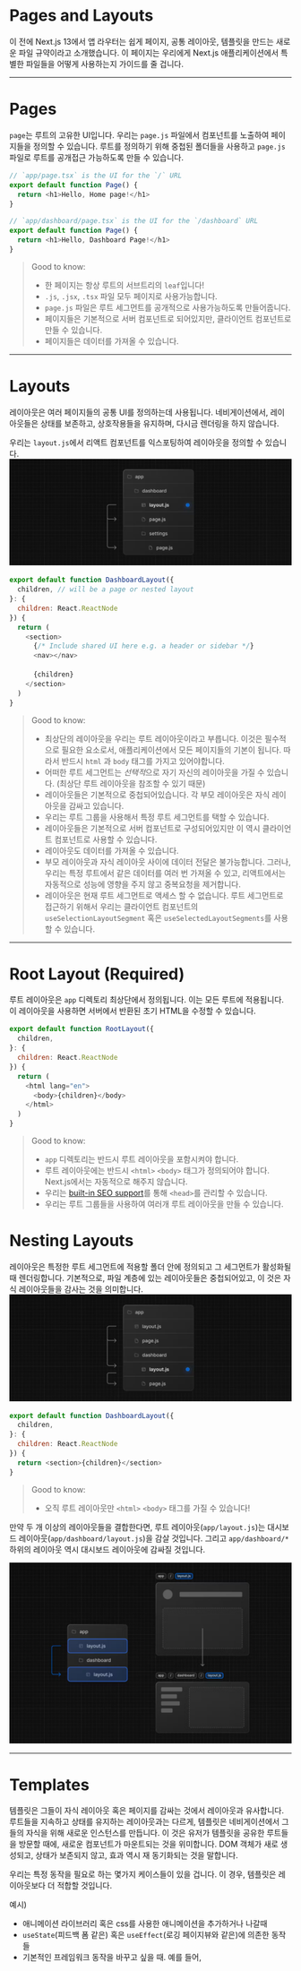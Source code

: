 # Pages and Layouts

이 전에 Next.js 13에서 앱 라우터는 쉽게 페이지, 공통 레이아웃, 템플릿을 만드는 새로운 파일 규약이라고 소개했습니다.
이 페이지는 우리에게 Next.js 애플리케이션에서 특별한 파일들을 어떻게 사용하는지 가이드를 줄 겁니다. 

---

# Pages

`page`는 루트의 고유한 UI입니다. 우리는 `page.js` 파일에서 컴포넌트를 노출하여 페이지들을 정의할 수 있습니다.
루트를 정의하기 위해 중첩된 폴더들을 사용하고 `page.js` 파일로 루트를 공개접근 가능하도록 만들 수 있습니다. 

```javascript
// `app/page.tsx` is the UI for the `/` URL
export default function Page() {
  return <h1>Hello, Home page!</h1>
}
```

```javascript
// `app/dashboard/page.tsx` is the UI for the `/dashboard` URL
export default function Page() {
  return <h1>Hello, Dashboard Page!</h1>
}
```

> Good to know: 
> - 한 페이지는 항상 루트의 서브트리의 `leaf`입니다!
> - `.js`, `.jsx`, `.tsx` 파일 모두 페이지로 사용가능합니다.
> - `page.js` 파일은 루트 세그먼트를 공개적으로 사용가능하도록 만들어줍니다.
> - 페이지들은 기본적으로 서버 컴포넌트로 되어있지만, 클라이언트 컴포넌트로 만들 수 있습니다. 
> - 페이지들은 데이터를 가져올 수 있습니다. 

---

# Layouts

레이아웃은 여러 페이지들의 공통 UI를 정의하는데 사용됩니다. 
네비게이션에서, 레이아웃들은 상태를 보존하고, 상호작용들을 유지하며, 다시금 렌더링을 하지 않습니다. 

우리는 `layout.js`에서 리액트 컴포넌트를 익스포팅하여 레이아웃을 정의할 수 있습니다.
![img.png](02_img.png)

```javascript
export default function DashboardLayout({
  children, // will be a page or nested layout
}: {
  children: React.ReactNode
}) {
  return (
    <section>
      {/* Include shared UI here e.g. a header or sidebar */}
      <nav></nav>
 
      {children}
    </section>
  )
}
```

> Good to know:
> - 최상단의 레이아웃을 우리는 루트 레이아웃이라고 부릅니다. 이것은 필수적으로 필요한 요소로서, 애플리케이션에서 모든 페이지들의 기본이 됩니다. 따라서 반드시 `html` 과 `body` 태그를 가지고 있어야합니다.
> - 어떠한 루트 세그먼트는 *선택적*으로 자기 자신의 레이아웃을 가질 수 있습니다. (최상단 루트 레이아웃을 참조할 수 있기 때문)
> - 레이아웃들은 기본적으로 중첩되어있습니다. 각 부모 레이아웃은 자식 레이아웃을 감싸고 있습니다.
> - 우리는 루트 그룹을 사용해서 특정 루트 세그먼트를 택할 수 있습니다.
> - 레이아웃들은 기본적으로 서버 컴포넌트로 구성되어있지만 이 역시 클라이언트 컴포넌트로 사용할 수 있습니다. 
> - 레이아웃도 데이터를 가져올 수 있습니다. 
> - 부모 레이아웃과 자식 레이아웃 사이에 데이터 전달은 불가능합니다. 그러나, 우리는 특정 루트에서 같은 데이터를 여러 번 가져올 수 있고, 리액트에서는 자동적으로 성능에 영향을 주지 않고 중복요청을 제거합니다.
> - 레이아웃은 현재 루트 세그먼트로 액세스 할 수 없습니다. 루트 세그먼트로 접근하기 위해서 우리는 클라이언트 컴포넌트의 `useSelectionLayoutSegment` 혹은 `useSelectedLayoutSegments`를 사용할 수 있습니다.

---

# Root Layout (Required)

루트 레이아웃은 `app` 디렉토리 최상단에서 정의됩니다. 이는 모든 루트에 적용됩니다. 이 레이아웃을 사용하면 서버에서 반환된 초기 HTML을 수정할 수 있습니다. 
```javascript
export default function RootLayout({
  children,
}: {
  children: React.ReactNode
}) {
  return (
    <html lang="en">
      <body>{children}</body>
    </html>
  )
}
```

> Good to know:
> - `app` 디렉토리는 반드시 루트 레이아웃을 포함시켜야 합니다.
> - 루트 레이아웃에는 반드시 `<html>` `<body>` 태그가 정의되어야 합니다. Next.js에서는 자동적으로 해주지 않습니다.
> - 우리는 [built-in SEO support](https://nextjs.org/docs/app/building-your-application/optimizing/metadata)를 통해 `<head>`를 관리할 수 있습니다.
> - 우리는 루트 그룹들을 사용하여 여러개 루트 레이아웃을 만들 수 있습니다. 

# Nesting Layouts

레이아웃은 특정한 루트 세그먼트에 적용할 폴더 안에 정의되고 그 세그먼트가 활성화될 때 렌더링합니다.
기본적으로, 파일 계층에 있는 레이아웃들은 중첩되어있고, 이 것은 자식 레이아웃들을 감사는 것을 의미합니다.
![img.png](02_img_1.png)

```javascript
export default function DashboardLayout({
  children,
}: {
  children: React.ReactNode
}) {
  return <section>{children}</section>
}
```

> Good to know:
> - 오직 루트 레이아웃만 `<html>` `<body>` 태그를 가질 수 있습니다!

만약 두 개 이상의 레이아웃들을 결합한다면, 루트 레이아웃(`app/layout.js`)는 대시보드 레이아웃(`app/dashboard/layout.js`)을 감살 것입니다.
그리고 `app/dashboard/*` 하위의 레이아웃 역시 대시보드 레이아웃에 감싸질 것입니다.

![img.png](02_img_2.png)

---

# Templates

템플릿은 그들이 자식 레이아웃 혹은 페이지를 감싸는 것에서 레이아웃과 유사합니다. 
루트들을 지속하고 상태를 유지하는 레이아웃과는 다르게, 템플릿은 네비게이션에서 그들의 자식을 위해 새로운 인스턴스를 만듭니다. 
이 것은 유저가 템플릿을 공유한 루트들을 방문할 때에, 새로운 컴포넌트가 마운트되는 것을 위미합니다. 
DOM 객체가 새로 생성되고, 상태가 보존되지 않고, 효과 역시 재 동기화되는 것을 말합니다.

우리는 특정 동작을 필요로 하는 몇가지 케이스들이 있을 겁니다. 이 경우, 템플릿은 레이아웃보다 더 적합할 것입니다.

예시)
- 애니메이션 라이브러리 혹은 css를 사용한 애니메이션을 추가하거나 나갈때
- `useState`(피드백 폼 같은) 혹은 `useEffect`(로깅 페이지뷰와 같은)에 의존한 동작들 
- 기본적인 프레임워크 동작을 바꾸고 싶을 때. 예를 들어, 